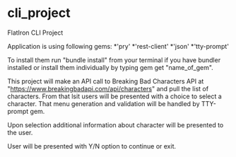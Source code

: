 # cli_project

FlatIron CLI Project

Application is using following gems:
    *'pry'
    *'rest-client'
    *'json'
    *'tty-prompt'

To install them run "bundle install" from your terminal if you have bundler installed or install them individually by typing gem get "name_of_gem".

This project will make an API call to Breaking Bad Characters API at "https://www.breakingbadapi.com/api/characters" and pull the list of characters. From that lsit users will be presented with a choice to select a character. That menu generation and validation will be handled by TTY-prompt gem. 

Upon selection additional information about character will be presented to the user.

User will be presented with Y/N option to continue or exit. 